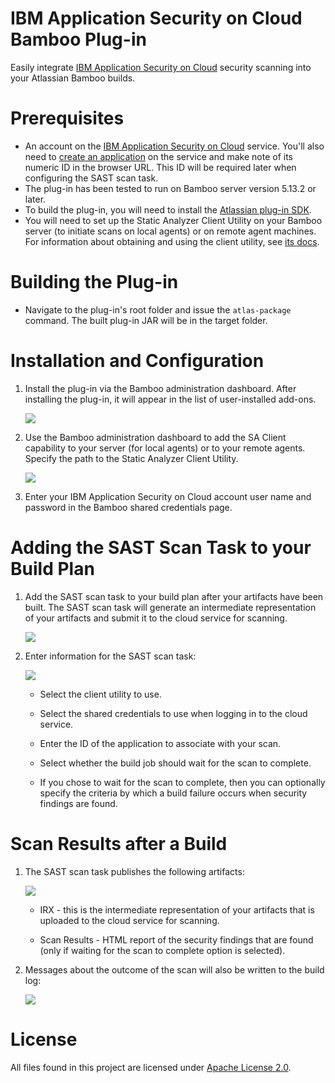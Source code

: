 # IBM Application Security on Cloud Bamboo Plug-in

Easily integrate [IBM Application Security on Cloud](https://appscan.ibmcloud.com) security scanning into your Atlassian Bamboo builds.

# Prerequisites

- An account on the [IBM Application Security on Cloud](https://appscan.ibmcloud.com) service. You'll also need to [create an application](http://www.ibm.com/support/knowledgecenter/SSYJJF_1.0.0/ApplicationSecurityonCloud/ent_create_application.html) on the service and make note of its numeric ID in the browser URL. This ID will be required later when configuring the SAST scan task.
- The plug-in has been tested to run on Bamboo server version 5.13.2 or later.
- To build the plug-in, you will need to install the [Atlassian plug-in SDK](https://developer.atlassian.com/docs/getting-started).
- You will need to set up the Static Analyzer Client Utility on your Bamboo server (to initiate scans on local agents) or on remote agent machines. For information about obtaining and using the client utility, see [its docs](http://www.ibm.com/support/knowledgecenter/SSYJJF_1.0.0/ApplicationSecurityonCloud/src_scanning.html).

# Building the Plug-in

- Navigate to the plug-in's root folder and issue the `atlas-package` command. The built plug-in JAR will be in the target folder.

# Installation and Configuration

1. Install the plug-in via the Bamboo administration dashboard. After installing the plug-in, it will appear in the list of user-installed add-ons.

   ![](https://github.com/AppSecDev/asoc-bamboo-plugin/blob/master/images/install1.png)

2. Use the Bamboo administration dashboard to add the SA Client capability to your server (for local agents) or to your remote agents. Specify the path to the Static Analyzer Client Utility.

   ![](https://github.com/AppSecDev/asoc-bamboo-plugin/blob/master/images/install2.png)

3. Enter your IBM Application Security on Cloud account user name and password in the Bamboo shared credentials page.

# Adding the SAST Scan Task to your Build Plan

1. Add the SAST scan task to your build plan after your artifacts have been built. The SAST scan task will generate an intermediate representation of your artifacts and submit it to the cloud service for scanning.

   ![](https://github.com/AppSecDev/asoc-bamboo-plugin/blob/master/images/task1.png)

2. Enter information for the SAST scan task:

   ![](https://github.com/AppSecDev/asoc-bamboo-plugin/blob/master/images/task2.png)

   - Select the client utility to use.
   
   - Select the shared credentials to use when logging in to the cloud service.
   
   - Enter the ID of the application to associate with your scan.
   
   - Select whether the build job should wait for the scan to complete.
   
   - If you chose to wait for the scan to complete, then you can optionally specify the criteria by which a build failure occurs when security findings are found.

# Scan Results after a Build

1. The SAST scan task publishes the following artifacts:

   ![](https://github.com/AppSecDev/asoc-bamboo-plugin/blob/master/images/result1.png)

   - IRX - this is the intermediate representation of your artifacts that is uploaded to the cloud service for scanning.
   
   - Scan Results - HTML report of the security findings that are found (only if waiting for the scan to complete option is selected).

2. Messages about the outcome of the scan will also be written to the build log:

   ![](https://github.com/AppSecDev/asoc-bamboo-plugin/blob/master/images/result2.png)

# License

All files found in this project are licensed under [Apache License 2.0](LICENSE).
